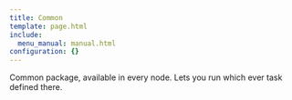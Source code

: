 ```yaml
---
title: Common
template: page.html
include: 
  menu_manual: manual.html
configuration: {}
---
```

Common package, available in every node. Lets you run which ever task defined there.